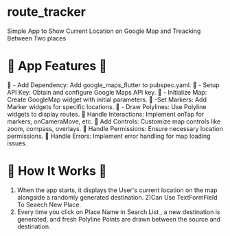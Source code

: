 # route_tracker
Simple App to Show Current Location on Google Map and Treacking Between Two places


# 🌟 App Features 🌟
📍 - Add Dependency: Add google_maps_flutter to pubspec.yaml.
📍 - Setup API Key: Obtain and configure Google Maps API key.
📍 - Initialize Map: Create GoogleMap widget with initial parameters.
📍 -Set Markers: Add Marker widgets for specific locations.
📍 - Draw Polylines: Use Polyline widgets to display routes.
📍 Handle Interactions: Implement onTap for markers, onCameraMove, etc.
📍 Add Controls: Customize map controls like zoom, compass, overlays.
📍 Handle Permissions: Ensure necessary location permissions.
📍 Handle Errors: Implement error handling for map loading issues.


# 📱 How It Works 📱
1) When the app starts, it displays the User's current location on the map alongside a randomly generated destination.
2)Can Use TextFormField To Seaech New Place.
3) Every time you click on Place Name in Search List , a new destination is generated, and fresh Polyline Points are drawn between the source and destination.
